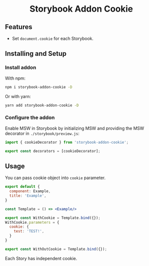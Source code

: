 <h1 align="center">Storybook Addon Cookie</h1>

## Features

- Set `document.cookie` for each Storybook.

## Installing and Setup

### Install addon

With npm:

```sh
npm i storybook-addon-cookie -D
```

Or with yarn:

```sh
yarn add storybook-addon-cookie -D
```

### Configure the addon

Enable MSW in Storybook by initializing MSW and providing the MSW decorator in `./storybook/preview.js`:

```js
import { cookieDecorator } from 'storybook-addon-cookie';

export const decorators = [cookieDecorator];
```

## Usage

You can pass cookie object into `cookie` parameter.

```jsx
export default {
  component: Example,
  title: 'Example',
}

const Template = () => <Example/>

export const WithCookie = Template.bind({});
WithCookie.parameters = {
  cookie: {
    test: 'TEST!',
  }
}

export const WithOutCookie = Template.bind({});
```

Each Story has independent cookie.